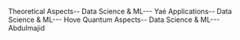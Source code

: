 


Theoretical Aspects-- Data Science & ML--- Yaé
Applications-- Data Science & ML--- Hove
Quantum Aspects-- Data Science & ML---   Abdulmajid
